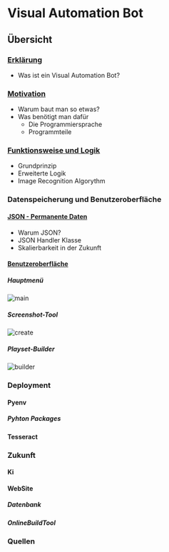 # Visual Automation Bot

## Übersicht

### [Erklärung](https://github.com/St33f3n/VisualAutomationBot/blob/master/docs/Description/Erkl%C3%A4rung.md)
- Was ist ein Visual Automation Bot?

### [Motivation](https://github.com/St33f3n/VisualAutomationBot/blob/master/docs/Description/Motivation.md)
- Warum baut man so etwas?
- Was benötigt man dafür
	- Die Programmiersprache
	- Programmteile
### [Funktionsweise und Logik](https://github.com/St33f3n/VisualAutomationBot/blob/master/docs/Description/Funktionsweise%20und%20Logik.md)
- Grundprinzip
- Erweiterte Logik
- Image Recognition Algorythm

### Datenspeicherung und Benutzeroberfläche
#### [JSON - Permanente Daten](https://github.com/St33f3n/VisualAutomationBot/blob/master/docs/Description/JSON.md)
- Warum JSON?
- JSON Handler Klasse
- Skalierbarkeit in der Zukunft
#### [Benutzeroberfläche](https://github.com/St33f3n/VisualAutomationBot/blob/master/docs/Description/Benutzeroberfl%C3%A4che.md)
##### Hauptmenü 
![main](https://github.com/St33f3n/VisualAutomationBot/blob/master/docs/Bilder/mainMenu.png)
##### Screenshot-Tool
![create](https://github.com/St33f3n/VisualAutomationBot/blob/master/docs/Bilder/createMenu.png)
##### Playset-Builder
![builder](https://github.com/St33f3n/VisualAutomationBot/blob/master/docs/Bilder/builderMenu.png)

### Deployment
#### Pyenv
##### Pyhton Packages
#### Tesseract

### Zukunft
#### Ki
#### WebSite
##### Datenbank
##### OnlineBuildTool

### Quellen
